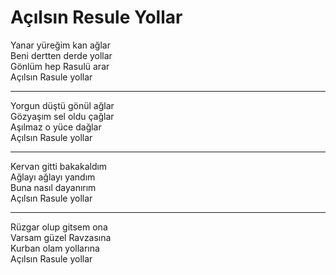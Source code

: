 # Açılsın Resule Yollar

Yanar yüreğim kan ağlar  
Beni dertten derde yollar  
Gönlüm hep Rasulü arar  
Açılsın Rasule yollar  
*****  
Yorgun düştü gönül ağlar  
Gözyaşım sel oldu çağlar  
Aşılmaz o yüce dağlar  
Açılsın Rasule yollar  
*****  
Kervan gitti bakakaldım  
Ağlayı ağlayı yandım  
Buna nasıl dayanırım  
Açılsın Rasule yollar  
*****  
Rüzgar olup gitsem ona  
Varsam güzel Ravzasına  
Kurban olam yollarına  
Açılsın Rasule yollar  


